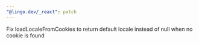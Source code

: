 ```yaml
---
"@lingo.dev/_react": patch
---
```


Fix loadLocaleFromCookies to return default locale instead of null when no cookie is found
